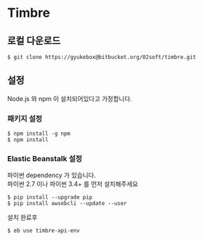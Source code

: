 # Timbre

## 로컬 다운로드

```
$ git clone https://gyukebox@bitbucket.org/02soft/timbre.git
```

## 설정

Node.js 와 npm 이 설치되어있다고 가정합니다.

### 패키지 설정

```
$ npm install -g npm
$ npm install
```

### Elastic Beanstalk 설정

파이썬 dependency 가 있습니다.  
파이썬 2.7 이나 파이썬 3.4+ 를 먼저 설치해주세요

```
$ pip install --upgrade pip
$ pip install awsebcli --update --user
```

설치 완료후

```
$ eb use timbre-api-env
```